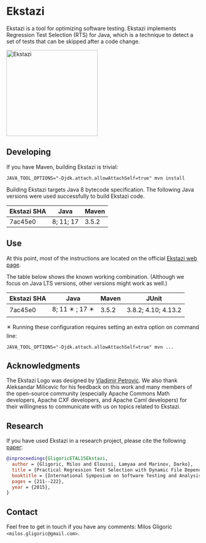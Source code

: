 Ekstazi
=======

Ekstazi is a tool for optimizing software testing. Ekstazi implements
Regression Test Selection (RTS) for Java, which is a technique to
detect a set of tests that can be skipped after a code change.

<img src="http://ekstazi.org/Ekstazi.png" alt="Ekstazi" width="238" height="224"> 

## Developing

If you have Maven, building Ekstazi is trivial:

```
JAVA_TOOL_OPTIONS="-Djdk.attach.allowAttachSelf=true" mvn install
```

Building Ekstazi targets Java 8 bytecode specification. The following
Java versions were used successfully to build Ekstazi code.

| Ekstazi SHA | Java | Maven |
| ----------- | ---- | ----- |
| 7ac45e0    | 8; 11; 17 | 3.5.2 |

## Use

At this point, most of the instructions are located on the official
[Ekstazi web page](http://ekstazi.org).

The table below shows the known working combination.  (Although we
focus on Java LTS versions, other versions might work as well.)

| Ekstazi SHA | Java | Maven | JUnit |
| ----------- | ---- | ----- | ----- |
| 7ac45e0    | 8; 11 :eight_pointed_black_star: ; 17 :eight_pointed_black_star: | 3.5.2 | 3.8.2; 4.10; 4.13.2 |

:eight_pointed_black_star: Running these configuration requires
setting an extra option on command line:
```
JAVA_TOOL_OPTIONS="-Djdk.attach.allowAttachSelf=true" mvn ...
```

## Acknowledgments

The Ekstazi Logo was designed by [Vladimir
Petrovic](https://rs.linkedin.com/in/vladimirpetrovicdesign).  We also
thank Aleksandar Milicevic for his feedback on this work and many
members of the open-source community (especially Apache Commons Math
developers, Apache CXF developers, and Apache Caml developers) for
their willingness to communicate with us on topics related to Ekstazi.

## Research

If you have used Ekstazi in a research project, please cite the
following
[paper](https://users.ece.utexas.edu/~gligoric/papers/GligoricETAL15Ekstazi.pdf):

```bibtex
@inproceedings{GligoricETAL15Ekstazi,
  author = {Gligoric, Milos and Eloussi, Lamyaa and Marinov, Darko},
  title = {Practical Regression Test Selection with Dynamic File Dependencies},
  booktitle = {International Symposium on Software Testing and Analysis},
  pages = {211--222},
  year = {2015},
}
```

## Contact

Feel free to get in touch if you have any comments: Milos Gligoric
`<milos.gligoric@gmail.com>`.
